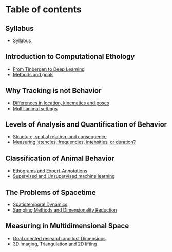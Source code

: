 # Table of contents

## Syllabus
* [Syllabus](README.md)


## Introduction to Computational Ethology
* [From Tinbergen to Deep Learning]()
* [Methods and goals]()
## Why Tracking is not Behavior
* [Differences in location, kinematics and poses]()
* [Multi-animal settings]()
## Levels of Analysis and Quantification of Behavior
* [Structure, spatial relation, and consequence]()
* [Measuring latencies, frequencies, intensities, or duration?]()
## Classification of Animal Behavior  
* [Ethograms and Expert-Annotations]()
* [Supervised and Unsupervised machine learning]()
## The Problems of Spacetime
* [Spatiotemporal Dynamics]()
* [Sampling Methods and Dimensionality Reduction]()
## Measuring in Multidimensional Space
* [Goal oriented research and lost Dimensions]()
* [3D Imaging, Triangulation and 2D lifting]()
